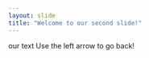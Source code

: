 ```yaml
---
layout: slide
title: "Welcome to our second slide!"
---
```

our text
Use the left arrow to go back!
